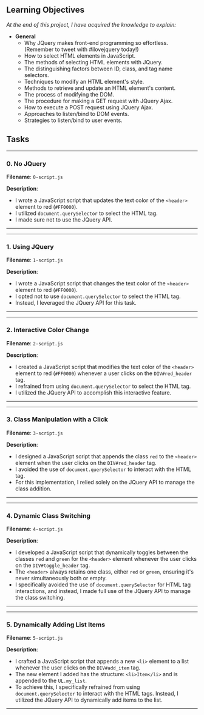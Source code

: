 ## Learning Objectives

_At the end of this project, I have acquired the knowledge to explain:_

- **General**
  - Why JQuery makes front-end programming so effortless. (Remember to tweet with #ilovejquery today!)
  - How to select HTML elements in JavaScript.
  - The methods of selecting HTML elements with JQuery.
  - The distinguishing factors between ID, class, and tag name selectors.
  - Techniques to modify an HTML element's style.
  - Methods to retrieve and update an HTML element's content.
  - The process of modifying the DOM.
  - The procedure for making a GET request with JQuery Ajax.
  - How to execute a POST request using JQuery Ajax.
  - Approaches to listen/bind to DOM events.
  - Strategies to listen/bind to user events.


## Tasks

---

### 0. No JQuery

**Filename**: `0-script.js`

**Description**:
  - I wrote a JavaScript script that updates the text color of the `<header>` element to red (`#FF0000`).
  - I utilized `document.querySelector` to select the HTML tag.
  - I made sure not to use the JQuery API.

---

---

### 1. Using JQuery

**Filename**: `1-script.js`

**Description**:
  - I wrote a JavaScript script that changes the text color of the `<header>` element to red (`#FF0000`).
  - I opted not to use `document.querySelector` to select the HTML tag.
  - Instead, I leveraged the JQuery API for this task.

---

---

### 2. Interactive Color Change

**Filename**: `2-script.js`

**Description**:
  - I created a JavaScript script that modifies the text color of the `<header>` element to red (`#FF0000`) whenever a user clicks on the `DIV#red_header` tag.
  - I refrained from using `document.querySelector` to select the HTML tag.
  - I utilized the JQuery API to accomplish this interactive feature.

---

---

### 3. Class Manipulation with a Click

**Filename**: `3-script.js`

**Description**:
  - I designed a JavaScript script that appends the class `red` to the `<header>` element when the user clicks on the `DIV#red_header` tag.
  - I avoided the use of `document.querySelector` to interact with the HTML tag.
  - For this implementation, I relied solely on the JQuery API to manage the class addition.

---
---

### 4. Dynamic Class Switching

**Filename**: `4-script.js`

**Description**:
  - I developed a JavaScript script that dynamically toggles between the classes `red` and `green` for the `<header>` element whenever the user clicks on the `DIV#toggle_header` tag.
  - The `<header>` always retains one class, either `red` or `green`, ensuring it's never simultaneously both or empty.
  - I specifically avoided the use of `document.querySelector` for HTML tag interactions, and instead, I made full use of the JQuery API to manage the class switching.

---

---

### 5. Dynamically Adding List Items

**Filename**: `5-script.js`

**Description**:
  - I crafted a JavaScript script that appends a new `<li>` element to a list whenever the user clicks on the `DIV#add_item` tag.
  - The new element I added has the structure: `<li>Item</li>` and is appended to the `UL.my_list`.
  - To achieve this, I specifically refrained from using `document.querySelector` to interact with the HTML tags. Instead, I utilized the JQuery API to dynamically add items to the list.

---
